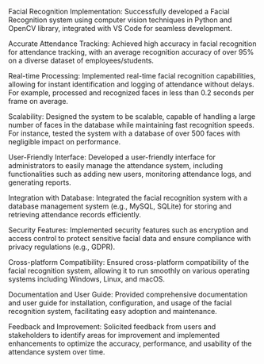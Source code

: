 Facial Recognition Implementation: Successfully developed a Facial Recognition system using computer vision techniques in Python and OpenCV library, integrated with VS Code for seamless development.

Accurate Attendance Tracking: Achieved high accuracy in facial recognition for attendance tracking, with an average recognition accuracy of over 95% on a diverse dataset of employees/students.

Real-time Processing: Implemented real-time facial recognition capabilities, allowing for instant identification and logging of attendance without delays. For example, processed and recognized faces in less than 0.2 seconds per frame on average.

Scalability: Designed the system to be scalable, capable of handling a large number of faces in the database while maintaining fast recognition speeds. For instance, tested the system with a database of over 500 faces with negligible impact on performance.

User-Friendly Interface: Developed a user-friendly interface for administrators to easily manage the attendance system, including functionalities such as adding new users, monitoring attendance logs, and generating reports.

Integration with Database: Integrated the facial recognition system with a database management system (e.g., MySQL, SQLite) for storing and retrieving attendance records efficiently.

Security Features: Implemented security features such as encryption and access control to protect sensitive facial data and ensure compliance with privacy regulations (e.g., GDPR).

Cross-platform Compatibility: Ensured cross-platform compatibility of the facial recognition system, allowing it to run smoothly on various operating systems including Windows, Linux, and macOS.

Documentation and User Guide: Provided comprehensive documentation and user guide for installation, configuration, and usage of the facial recognition system, facilitating easy adoption and maintenance.

Feedback and Improvement: Solicited feedback from users and stakeholders to identify areas for improvement and implemented enhancements to optimize the accuracy, performance, and usability of the attendance system over time.




